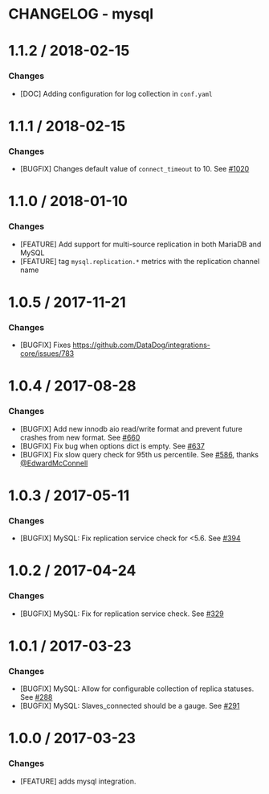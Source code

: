 # CHANGELOG - mysql

1.1.2 / 2018-02-15
==================
### Changes

* [DOC] Adding configuration for log collection in `conf.yaml`

1.1.1 / 2018-02-15
==================

### Changes

* [BUGFIX] Changes default value of `connect_timeout` to 10. See [#1020][]

1.1.0 / 2018-01-10
==================

### Changes

* [FEATURE] Add support for multi-source replication in both MariaDB and MySQL
* [FEATURE] tag `mysql.replication.*` metrics with the replication channel name


1.0.5 / 2017-11-21
==================

### Changes

* [BUGFIX] Fixes https://github.com/DataDog/integrations-core/issues/783


1.0.4 / 2017-08-28
==================

### Changes

* [BUGFIX] Add new innodb aio read/write format and prevent future crashes from new format. See [#660][]
* [BUGFIX] Fix bug when options dict is empty. See [#637][]
* [BUGFIX] Fix slow query check for 95th us percentile. See [#586][], thanks [@EdwardMcConnell][]

1.0.3 / 2017-05-11
==================

### Changes

* [BUGFIX] MySQL: Fix replication service check for <5.6. See [#394][]


1.0.2 / 2017-04-24
==================

### Changes

* [BUGFIX] MySQL: Fix for replication service check. See [#329][]


1.0.1 / 2017-03-23
==================

### Changes

* [BUGFIX] MySQL: Allow for configurable collection of replica statuses. See [#288][]
* [BUGFIX] MySQL: Slaves_connected should be a gauge. See [#291][]


1.0.0 / 2017-03-23
==================

### Changes

* [FEATURE] adds mysql integration.

<!--- The following link definition list is generated by PimpMyChangelog --->
[#288]: https://github.com/DataDog/integrations-core/issues/288
[#291]: https://github.com/DataDog/integrations-core/issues/291
[#329]: https://github.com/DataDog/integrations-core/issues/329
[#394]: https://github.com/DataDog/integrations-core/issues/394
[#586]: https://github.com/DataDog/integrations-core/issues/586
[#637]: https://github.com/DataDog/integrations-core/issues/637
[#660]: https://github.com/DataDog/integrations-core/issues/660
[#1020]: https://github.com/DataDog/integrations-core/issues/1020
[@EdwardMcConnell]: https://github.com/EdwardMcConnell
